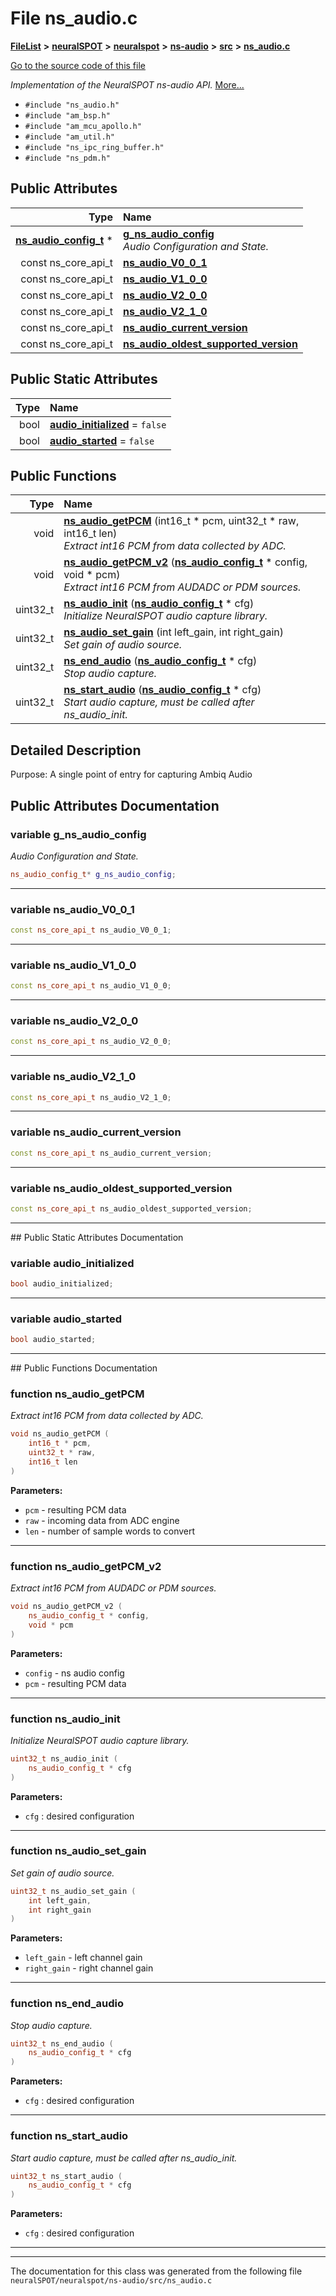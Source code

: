 

# File ns\_audio.c



[**FileList**](files.md) **>** [**neuralSPOT**](dir_75594cce7c7773aa3cb253214bf56510.md) **>** [**neuralspot**](dir_b737d82f35ec218ac5a7ef4105db9c0e.md) **>** [**ns-audio**](dir_45211a8475460839574f71aa108f4957.md) **>** [**src**](dir_e70eef2d5115541d1d6cb7ad27f30382.md) **>** [**ns\_audio.c**](ns__audio_8c.md)

[Go to the source code of this file](ns__audio_8c_source.md)

_Implementation of the NeuralSPOT ns-audio API._ [More...](#detailed-description)

* `#include "ns_audio.h"`
* `#include "am_bsp.h"`
* `#include "am_mcu_apollo.h"`
* `#include "am_util.h"`
* `#include "ns_ipc_ring_buffer.h"`
* `#include "ns_pdm.h"`





















## Public Attributes

| Type | Name |
| ---: | :--- |
|  [**ns\_audio\_config\_t**](ns__audio_8h.md#typedef-ns_audio_config_t) \* | [**g\_ns\_audio\_config**](#variable-g_ns_audio_config)  <br>_Audio Configuration and State._  |
|  const ns\_core\_api\_t | [**ns\_audio\_V0\_0\_1**](#variable-ns_audio_v0_0_1)  <br> |
|  const ns\_core\_api\_t | [**ns\_audio\_V1\_0\_0**](#variable-ns_audio_v1_0_0)  <br> |
|  const ns\_core\_api\_t | [**ns\_audio\_V2\_0\_0**](#variable-ns_audio_v2_0_0)  <br> |
|  const ns\_core\_api\_t | [**ns\_audio\_V2\_1\_0**](#variable-ns_audio_v2_1_0)  <br> |
|  const ns\_core\_api\_t | [**ns\_audio\_current\_version**](#variable-ns_audio_current_version)  <br> |
|  const ns\_core\_api\_t | [**ns\_audio\_oldest\_supported\_version**](#variable-ns_audio_oldest_supported_version)  <br> |


## Public Static Attributes

| Type | Name |
| ---: | :--- |
|  bool | [**audio\_initialized**](#variable-audio_initialized)   = `false`<br> |
|  bool | [**audio\_started**](#variable-audio_started)   = `false`<br> |














## Public Functions

| Type | Name |
| ---: | :--- |
|  void | [**ns\_audio\_getPCM**](#function-ns_audio_getpcm) (int16\_t \* pcm, uint32\_t \* raw, int16\_t len) <br>_Extract int16 PCM from data collected by ADC._  |
|  void | [**ns\_audio\_getPCM\_v2**](#function-ns_audio_getpcm_v2) ([**ns\_audio\_config\_t**](ns__audio_8h.md#typedef-ns_audio_config_t) \* config, void \* pcm) <br>_Extract int16 PCM from AUDADC or PDM sources._  |
|  uint32\_t | [**ns\_audio\_init**](#function-ns_audio_init) ([**ns\_audio\_config\_t**](ns__audio_8h.md#typedef-ns_audio_config_t) \* cfg) <br>_Initialize NeuralSPOT audio capture library._  |
|  uint32\_t | [**ns\_audio\_set\_gain**](#function-ns_audio_set_gain) (int left\_gain, int right\_gain) <br>_Set gain of audio source._  |
|  uint32\_t | [**ns\_end\_audio**](#function-ns_end_audio) ([**ns\_audio\_config\_t**](ns__audio_8h.md#typedef-ns_audio_config_t) \* cfg) <br>_Stop audio capture._  |
|  uint32\_t | [**ns\_start\_audio**](#function-ns_start_audio) ([**ns\_audio\_config\_t**](ns__audio_8h.md#typedef-ns_audio_config_t) \* cfg) <br>_Start audio capture, must be called after ns\_audio\_init._  |




























## Detailed Description


Purpose: A single point of entry for capturing Ambiq Audio 


    
## Public Attributes Documentation




### variable g\_ns\_audio\_config 

_Audio Configuration and State._ 
```C++
ns_audio_config_t* g_ns_audio_config;
```




<hr>



### variable ns\_audio\_V0\_0\_1 

```C++
const ns_core_api_t ns_audio_V0_0_1;
```




<hr>



### variable ns\_audio\_V1\_0\_0 

```C++
const ns_core_api_t ns_audio_V1_0_0;
```




<hr>



### variable ns\_audio\_V2\_0\_0 

```C++
const ns_core_api_t ns_audio_V2_0_0;
```




<hr>



### variable ns\_audio\_V2\_1\_0 

```C++
const ns_core_api_t ns_audio_V2_1_0;
```




<hr>



### variable ns\_audio\_current\_version 

```C++
const ns_core_api_t ns_audio_current_version;
```




<hr>



### variable ns\_audio\_oldest\_supported\_version 

```C++
const ns_core_api_t ns_audio_oldest_supported_version;
```




<hr>
## Public Static Attributes Documentation




### variable audio\_initialized 

```C++
bool audio_initialized;
```




<hr>



### variable audio\_started 

```C++
bool audio_started;
```




<hr>
## Public Functions Documentation




### function ns\_audio\_getPCM 

_Extract int16 PCM from data collected by ADC._ 
```C++
void ns_audio_getPCM (
    int16_t * pcm,
    uint32_t * raw,
    int16_t len
) 
```





**Parameters:**


* `pcm` - resulting PCM data 
* `raw` - incoming data from ADC engine 
* `len` - number of sample words to convert 




        

<hr>



### function ns\_audio\_getPCM\_v2 

_Extract int16 PCM from AUDADC or PDM sources._ 
```C++
void ns_audio_getPCM_v2 (
    ns_audio_config_t * config,
    void * pcm
) 
```





**Parameters:**


* `config` - ns audio config 
* `pcm` - resulting PCM data 




        

<hr>



### function ns\_audio\_init 

_Initialize NeuralSPOT audio capture library._ 
```C++
uint32_t ns_audio_init (
    ns_audio_config_t * cfg
) 
```





**Parameters:**


* `cfg` : desired configuration 




        

<hr>



### function ns\_audio\_set\_gain 

_Set gain of audio source._ 
```C++
uint32_t ns_audio_set_gain (
    int left_gain,
    int right_gain
) 
```





**Parameters:**


* `left_gain` - left channel gain 
* `right_gain` - right channel gain 




        

<hr>



### function ns\_end\_audio 

_Stop audio capture._ 
```C++
uint32_t ns_end_audio (
    ns_audio_config_t * cfg
) 
```





**Parameters:**


* `cfg` : desired configuration 




        

<hr>



### function ns\_start\_audio 

_Start audio capture, must be called after ns\_audio\_init._ 
```C++
uint32_t ns_start_audio (
    ns_audio_config_t * cfg
) 
```





**Parameters:**


* `cfg` : desired configuration 




        

<hr>

------------------------------
The documentation for this class was generated from the following file `neuralSPOT/neuralspot/ns-audio/src/ns_audio.c`

